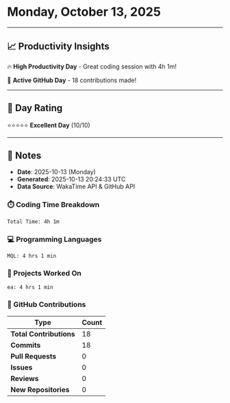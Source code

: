 # Monday, October 13, 2025

---

## 📈 Productivity Insights

🔥 **High Productivity Day** - Great coding session with 4h 1m!

🚀 **Active GitHub Day** - 18 contributions made!

---

## 🎯 Day Rating

⭐⭐⭐⭐⭐ **Excellent Day** (10/10)

---

## 📝 Notes

- **Date**: 2025-10-13 (Monday)
- **Generated**: 2025-10-13 20:24:33 UTC
- **Data Source**: WakaTime API & GitHub API


### ⏱️ Coding Time Breakdown

```
Total Time: 4h 1m
```

### 💻 Programming Languages

```
MQL: 4 hrs 1 min
```

### 📂 Projects Worked On

```
ea: 4 hrs 1 min

```


### 🐙 GitHub Contributions

| Type | Count |
|------|-------|
| **Total Contributions** | 18 |
| **Commits** | 18 |
| **Pull Requests** | 0 |
| **Issues** | 0 |
| **Reviews** | 0 |
| **New Repositories** | 0 |

